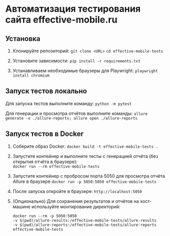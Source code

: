 # Автоматизация тестирования сайта effective-mobile.ru

## Установка

1. Клонируйте репозиторий:
    ```git clone <URL>```
    ```cd effective-mobile-tests```

2. Установите зависимости:
  ```pip install -r requirements.txt```

3. Устанавливаем необходимые браузеры для Playwright:
   ```playwright install chromium```
   

## Запуск тестов локально

Для запуска тестов выполните команду:
    ```python -m pytest```

Для генерации и просмотра отчётов выполните команды:
    ```allure generate -o ./allure-reports; allure open ./allure-reports```

## Запуск тестов в Docker

1. Соберите образ Docker:
   ```docker build -t effective-mobile-tests .```

2. Запустите контейнер и выполните тесты с генерацией отчёта (без открытия отчёта в браузере):  
   ```docker run --rm effective-mobile-tests```

3. Запустите контейнер с пробросом порта 5050 для просмотра отчёта Allure в браузере
    ```docker run -p 5050:5050 effective-mobile-tests```
4. После запуска откройте в браузере:
    ```http://localhost:5050```

5. (Опционально) Для сохранения результатов и отчётов на хост-машине используйте монтирование директорий:
    ```
   docker run --rm -p 5050:5050
    -v $(pwd)/allure-results:/effective-mobile-tests/allure-results
    -v $(pwd)/allure-reports:/effective-mobile-tests/allure-reports
    effective-mobile-tests
   ```